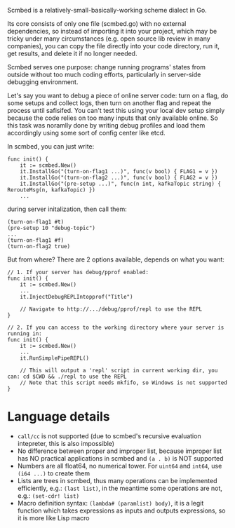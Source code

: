 Scmbed is a relatively-small-basically-working scheme dialect in Go.

Its core consists of only one file (scmbed.go) with no external dependencies, so instead of importing it into your project,
which may be tricky under many circumstances (e.g. open source lib review in many companies), you can copy the file directly into your code directory,
run it, get results, and delete it if no longer needed.

Scmbed serves one purpose: change running programs' states from outside without too much coding efforts, particularly in server-side debugging environment.

Let's say you want to debug a piece of online server code: turn on a flag, do some setups and collect logs, then turn on another flag and repeat the process until safisifed.
You can't test this using your local dev setup simply because the code relies on too many inputs that only available online.
So this task was noramlly done by writing debug profiles and load them accordingly using some sort of config center like etcd.

In scmbed, you can just write:
```
func init() {
    it := scmbed.New()
    it.InstallGo("(turn-on-flag1 ...)", func(v bool) { FLAG1 = v })
    it.InstallGo("(turn-on-flag2 ...)", func(v bool) { FLAG2 = v })
    it.InstallGo("(pre-setup ...)", func(n int, kafkaTopic string) { RerouteMsg(n, kafkaTopic) })
    ...
```
during server initalization, then call them:
```
(turn-on-flag1 #t)
(pre-setup 10 "debug-topic")
...
(turn-on-flag1 #f)
(turn-on-flag2 true)
```
But from where? There are 2 options available, depends on what you want:
```
// 1. If your server has debug/pprof enabled:
func init() {
    it := scmbed.New()
    ...
    it.InjectDebugREPLIntopprof("Title")

    // Navigate to http://.../debug/pprof/repl to use the REPL
}

// 2. If you can access to the working directory where your server is running in:
func init() {
    it := scmbed.New()
    ...
    it.RunSimplePipeREPL()

    // This will output a 'repl' script in current working dir, you can: cd $CWD && ./repl to use the REPL
    // Note that this script needs mkfifo, so Windows is not supported
}
```

# Language details
- `call/cc` is not supported (due to scmbed's recursive evaluation intepreter, this is also impossible)
- No difference between proper and improper list, because improper list has NO practical applications in scmbed and `(a . b)` is NOT supported
- Numbers are all float64, no numerical tower. For `uint64` and `int64`, use `(i64 ...)` to create them
- Lists are trees in scmbed, thus many operations can be implemented efficiently, e.g.: `(last list)`, in the meantime some operations are not, e.g.: `(set-cdr! list)`
- Macro definition syntax: `(lambda# (paramlist) body)`, it is a legit function which takes expressions as inputs and outputs expressions, so it is more like Lisp macro
